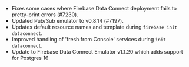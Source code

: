 - Fixes some cases where Firebase Data Connect deployment fails to pretty-print errors (#7230).
- Updated Pub/Sub emulator to v0.8.14 (#7197).
- Updates default resource names and template during `firebase init dataconnect`.
- Improved handling of 'fresh from Console' services during `init dataconnect`.
- Update to Firebase Data Connect Emulator v1.1.20 which adds support for Postgres 16

